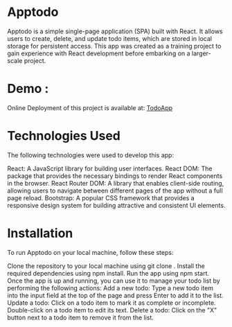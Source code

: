 # Apptodo

Apptodo is a simple single-page application (SPA) built with React. It allows users to create, delete, and update todo items, which are stored in local storage for persistent access. This app was created as a training project to gain experience with React development before embarking on a larger-scale project.


# Demo :

Online Deployment of this project is available at:    [TodoApp](https://tarek666666.github.io/todo-app-react/) <br>
# Technologies Used

The following technologies were used to develop this app:

React: A JavaScript library for building user interfaces.
React DOM: The package that provides the necessary bindings to render React components in the browser.
React Router DOM: A library that enables client-side routing, allowing users to navigate between different pages of the app without a full page reload.
Bootstrap: A popular CSS framework that provides a responsive design system for building attractive and consistent UI elements.

# Installation

To run Apptodo on your local machine, follow these steps:

Clone the repository to your local machine using git clone <repo url>.
Install the required dependencies using npm install.
Run the app using npm start.
Once the app is up and running, you can use it to manage your todo list by performing the following actions:
Add a new todo: Type a new todo item into the input field at the top of the page and press Enter to add it to the list.
Update a todo: Click on a todo item to mark it as complete or incomplete. Double-click on a todo item to edit its text.
Delete a todo: Click on the "X" button next to a todo item to remove it from the list.
